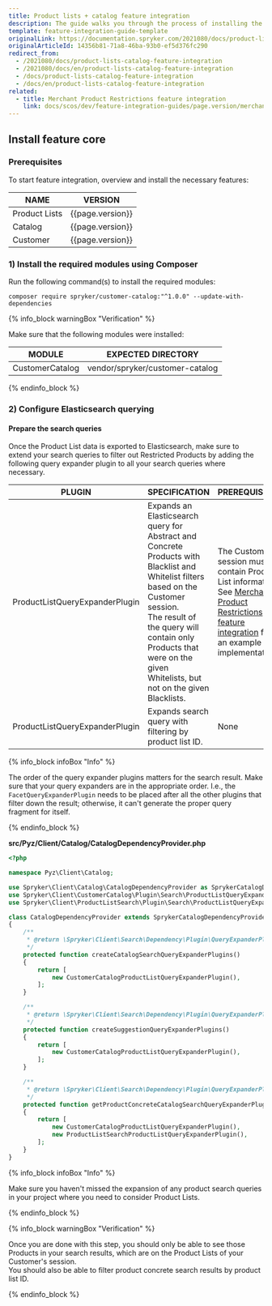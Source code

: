 ```yaml
---
title: Product lists + catalog feature integration
description: The guide walks you through the process of installing the Product Lists as a catalog  feature in the project.
template: feature-integration-guide-template
originalLink: https://documentation.spryker.com/2021080/docs/product-lists-catalog-feature-integration
originalArticleId: 14356b81-71a8-46ba-93b0-ef5d376fc290
redirect_from:
  - /2021080/docs/product-lists-catalog-feature-integration
  - /2021080/docs/en/product-lists-catalog-feature-integration
  - /docs/product-lists-catalog-feature-integration
  - /docs/en/product-lists-catalog-feature-integration
related:
  - title: Merchant Product Restrictions feature integration
    link: docs/scos/dev/feature-integration-guides/page.version/merchant-product-restrictions-feature-integration.html
---
```


## Install feature core

### Prerequisites

To start feature integration, overview and install the necessary features:

| NAME | VERSION |
| --- | --- |
| Product Lists | {{page.version}} |
| Catalog | {{page.version}} |
| Customer | {{page.version}} |

### 1) Install the required modules using Composer

Run the following command(s) to install the required modules:

```
composer require spryker/customer-catalog:"^1.0.0" --update-with-dependencies
```

{% info_block warningBox "Verification" %}

Make sure that the following modules were installed:

| MODULE | EXPECTED DIRECTORY |
| --- | --- |
| CustomerCatalog | vendor/spryker/customer-catalog |

{% endinfo_block %}

### 2) Configure Elasticsearch querying

#### Prepare the search queries

Once the Product List data is exported to Elasticsearch, make sure to extend your search queries to filter out Restricted Products by adding the following query expander plugin to all your search queries where necessary.

| PLUGIN | SPECIFICATION | PREREQUISITES | NAMESPACE |
| --- | --- | --- | --- |
| ProductListQueryExpanderPlugin | Expands an Elasticsearch query for Abstract and Concrete Products with Blacklist and Whitelist filters based on the Customer session.<br>The result of the query will contain only Products that were on the given Whitelists, but not on the given Blacklists.| The Customer session must contain Product List information. See [Merchant Product Restrictions feature integration](/docs/scos/dev/feature-integration-guides/{{page.version}}/merchant-product-restrictions-feature-integration.html) for an example implementation. | Spryker\Client\CustomerCatalog\Plugin\Search |
| ProductListQueryExpanderPlugin | Expands search query with filtering by product list ID. | None | Spryker\Client\ProductListSearch\Plugin\Search |

{% info_block infoBox "Info" %}

The order of the query expander plugins matters for the search result. Make sure that your query expanders are in the appropriate order. I.e., the `FacetQueryExpanderPlugin` needs to be placed after all the other plugins that filter down the result; otherwise, it can't generate the proper query fragment for itself.

{% endinfo_block %}

**src/Pyz/Client/Catalog/CatalogDependencyProvider.php**

```php
<?php

namespace Pyz\Client\Catalog;

use Spryker\Client\Catalog\CatalogDependencyProvider as SprykerCatalogDependencyProvider;
use Spryker\Client\CustomerCatalog\Plugin\Search\ProductListQueryExpanderPlugin as CustomerCatalogProductListQueryExpanderPlugin;
use Spryker\Client\ProductListSearch\Plugin\Search\ProductListQueryExpanderPlugin as ProductListSearchProductListQueryExpanderPlugin;

class CatalogDependencyProvider extends SprykerCatalogDependencyProvider
{
    /**
     * @return \Spryker\Client\Search\Dependency\Plugin\QueryExpanderPluginInterface[]
     */
    protected function createCatalogSearchQueryExpanderPlugins()
    {
        return [
            new CustomerCatalogProductListQueryExpanderPlugin(),
        ];
    }

    /**
     * @return \Spryker\Client\Search\Dependency\Plugin\QueryExpanderPluginInterface[]
     */
    protected function createSuggestionQueryExpanderPlugins()
    {
        return [
            new CustomerCatalogProductListQueryExpanderPlugin(),
        ];
    }

    /**
     * @return \Spryker\Client\Search\Dependency\Plugin\QueryExpanderPluginInterface[]
     */
    protected function getProductConcreteCatalogSearchQueryExpanderPlugins(): array
    {
        return [
            new CustomerCatalogProductListQueryExpanderPlugin(),
            new ProductListSearchProductListQueryExpanderPlugin(),
        ];
    }
}
```

{% info_block infoBox "Info" %}

Make sure you haven't missed the expansion of any product search queries in your project where you need to consider Product Lists.

{% endinfo_block %}

{% info_block warningBox "Verification" %}

Once you are done with this step, you should only be able to see those Products in your search results, which are on the Product Lists of your Customer's session.<br>You should also be able to filter product concrete search results by product list ID.

{% endinfo_block %}
